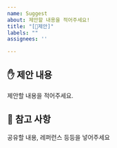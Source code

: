 ```yaml
---
name: Suggest
about: 제안할 내용을 적어주세요!
title: "[🙋제안]"
labels: ""
assignees: ''

---
```


## ✋ 제안 내용
제안할 내용을 적어주세요.

## 📖 참고 사항
공유할 내용, 레퍼런스 등등을 넣어주세요
